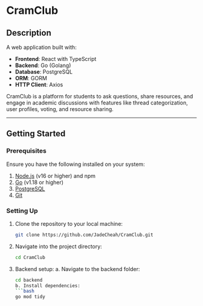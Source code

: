 # CramClub

## Description 
A web application built with:
- **Frontend**: React with TypeScript
- **Backend**: Go (Golang)
- **Database**: PostgreSQL
- **ORM**: GORM
- **HTTP Client**: Axios

CramClub is a platform for students to ask questions, share resources, and engage in academic discussions with features like thread categorization, user profiles, voting, and resource sharing.

---

## Getting Started 

### Prerequisites
Ensure you have the following installed on your system:
1. [Node.js](https://nodejs.org/) (v16 or higher) and npm
2. [Go](https://golang.org/) (v1.18 or higher)
3. [PostgreSQL](https://www.postgresql.org/)
4. [Git](https://git-scm.com/)

### Setting Up
1. Clone the repository to your local machine:
   ```bash
   git clone https://github.com/JadeCheah/CramClub.git
2. Navigate into the project directory:
   ```bash
   cd CramClub
3. Backend setup:
   a. Navigate to the backend folder:
   ```bash
   cd backend 
   b. Install dependencies:
   ```bash
   go mod tidy
   

   





